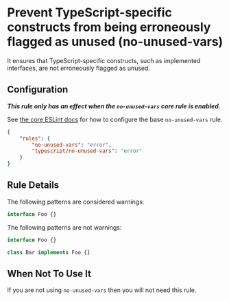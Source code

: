 # Prevent TypeScript-specific constructs from being erroneously flagged as unused (no-unused-vars)

It ensures that TypeScript-specific constructs, such as implemented interfaces, are not erroneously flagged as unused.

## Configuration

**_This rule only has an effect when the `no-unused-vars` core rule is enabled._**

See [the core ESLint docs](https://eslint.org/docs/rules/no-unused-vars) for how to configure the base `no-unused-vars` rule.

```JSON
{
    "rules": {
        "no-unused-vars": "error",
        "typescript/no-unused-vars": "error"
    }
}
```

## Rule Details

The following patterns are considered warnings:

```ts
interface Foo {}
```

The following patterns are not warnings:

```ts
interface Foo {}

class Bar implements Foo {}
```

## When Not To Use It

If you are not using `no-unused-vars` then you will not need this rule.
